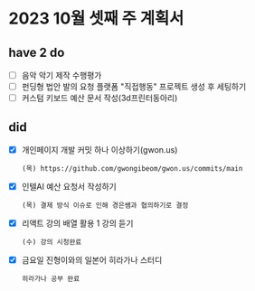 # 2023 10월 셋째 주 계획서

## have 2 do
- [ ] 음악 악기 제작 수행평가
- [ ] 펀딩형 법안 발의 요청 플랫폼 "직접행동" 프로젝트 생성 후 세팅하기
- [ ] 커스텀 키보드 예산 문서 작성(3d프린터동아리)

## did
- [x] 개인페이지 개발 커밋 하나 이상하기(gwon.us)

      (목) https://github.com/gwongibeom/gwon.us/commits/main
      
- [x] 인텔AI 예산 요청서 작성하기

      (목) 결제 방식 이슈로 인해 경은쌤과 협의하기로 결정
      
- [x] 리액트 강의 배열 활용 1 강의 듣기

      (수) 강의 시청완료
      
- [x] 금요일 진형이와의 일본어 히라가나 스터디

      히라가나 공부 완료
